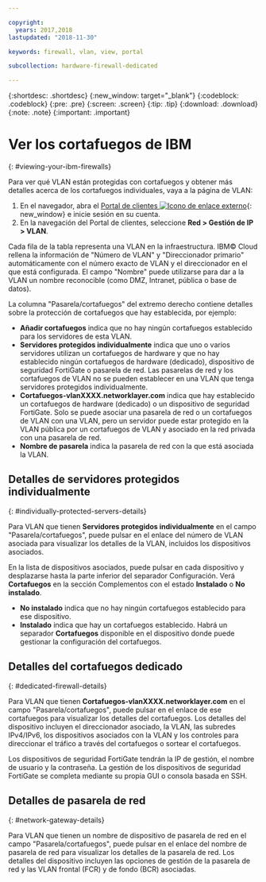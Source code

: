 ```yaml
---

copyright:
  years: 2017,2018
lastupdated: "2018-11-30"

keywords: firewall, vlan, view, portal

subcollection: hardware-firewall-dedicated

---
```


{:shortdesc: .shortdesc}
{:new_window: target="_blank"}
{:codeblock: .codeblock}
{:pre: .pre}
{:screen: .screen}
{:tip: .tip}
{:download: .download}
{:note: .note}
{:important: .important}

# Ver los cortafuegos de IBM
{: #viewing-your-ibm-firewalls}

Para ver qué VLAN están protegidas con cortafuegos y obtener más detalles acerca de los cortafuegos individuales, vaya a la página de VLAN:

1. En el navegador, abra el [Portal de clientes ![Icono de enlace externo](../../icons/launch-glyph.svg "Icono de enlace externo")](https://control.softlayer.com/){: new_window} e inicie sesión en su cuenta.
2. En la navegación del Portal de clientes, seleccione **Red > Gestión de IP > VLAN**.

Cada fila de la tabla representa una VLAN en la infraestructura. IBM© Cloud rellena la información de "Número de VLAN" y "Direccionador primario" automáticamente con el número exacto de VLAN y el direccionador en el que está configurada. El campo "Nombre" puede utilizarse para dar a la VLAN un nombre reconocible (como DMZ, Intranet, pública o base de datos).

La columna "Pasarela/cortafuegos" del extremo derecho contiene detalles sobre la protección de cortafuegos que hay establecida, por ejemplo:

* **Añadir cortafuegos** indica que no hay ningún cortafuegos establecido para los servidores de esta VLAN.
* **Servidores protegidos individualmente** indica que uno o varios servidores utilizan un cortafuegos de hardware y que no hay establecido ningún cortafuegos de hardware (dedicado), dispositivo de seguridad FortiGate o pasarela de red. Las pasarelas de red y los cortafuegos de VLAN no se pueden establecer en una VLAN que tenga servidores protegidos individualmente.
* **Cortafuegos-vlanXXXX.networklayer.com** indica que hay establecido un cortafuegos de hardware (dedicado) o un dispositivo de seguridad FortiGate. Solo se puede asociar una pasarela de red o un cortafuegos de VLAN con una VLAN, pero un servidor puede estar protegido en la VLAN pública por un cortafuegos de VLAN y asociado en la red privada con una pasarela de red.
* **Nombre de pasarela** indica la pasarela de red con la que está asociada la VLAN.

## Detalles de servidores protegidos individualmente
{: #individually-protected-servers-details}

Para VLAN que tienen **Servidores protegidos individualmente** en el campo "Pasarela/cortafuegos", puede pulsar en el enlace del número de VLAN asociada para visualizar los detalles de la VLAN, incluidos los dispositivos asociados.

En la lista de dispositivos asociados, puede pulsar en cada dispositivo y desplazarse hasta la parte inferior del separador Configuración. Verá **Cortafuegos** en la sección Complementos con el estado **Instalado** o **No instalado**.

* **No instalado** indica que no hay ningún cortafuegos establecido para ese dispositivo.
* **Instalado** indica que hay un cortafuegos establecido. Habrá un separador **Cortafuegos** disponible en el dispositivo donde puede gestionar la configuración del cortafuegos.

## Detalles del cortafuegos dedicado
{: #dedicated-firewall-details}

Para VLAN que tienen **Cortafuegos-vlanXXXX.networklayer.com** en el campo "Pasarela/cortafuegos", puede pulsar en el enlace de ese cortafuegos para visualizar los detalles del cortafuegos. Los detalles del dispositivo incluyen el direccionador asociado, la VLAN, las subredes IPv4/IPv6, los dispositivos asociados con la VLAN y los controles para direccionar el tráfico a través del cortafuegos o sortear el cortafuegos.

Los dispositivos de seguridad FortiGate tendrán la IP de gestión, el nombre de usuario y la contraseña.  La gestión de los dispositivos de seguridad FortiGate se completa mediante su propia GUI o consola basada en SSH.

## Detalles de pasarela de red
{: #network-gateway-details}

Para VLAN que tienen un nombre de dispositivo de pasarela de red en el campo "Pasarela/cortafuegos", puede pulsar en el enlace del nombre de pasarela de red para visualizar los detalles de la pasarela de red. Los detalles del dispositivo incluyen las opciones de gestión de la pasarela de red y las VLAN frontal (FCR) y de fondo (BCR) asociadas.
